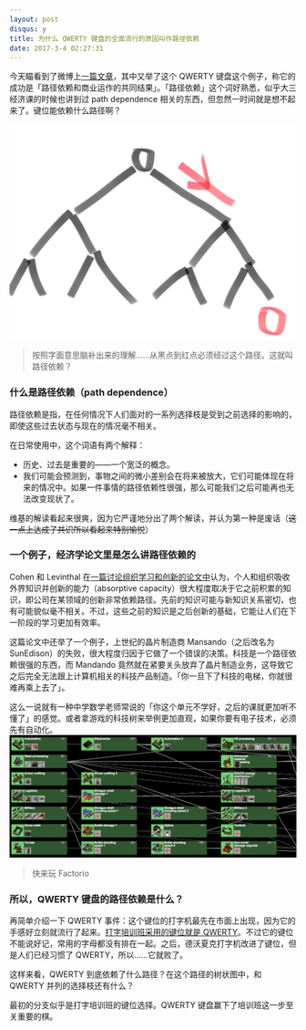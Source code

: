 ```yaml
---
layout: post
disqus: y
title: 为什么 QWERTY 键盘的全面流行的原因叫作路径依赖
date: 2017-3-4 02:27:31
---
```


今天瞄看到了微博上[一篇文章](http://weibo.com/ttarticle/p/show?id=2309351000354081521140058311)，其中又举了这个 QWERTY 键盘这个例子，称它的成功是「路径依赖和商业运作的共同结果」。「路径依赖」这个词好熟悉，似乎大三经济课的时候也讲到过 path dependence 相关的东西，但忽然一时间就是想不起来了。键位能依赖什么路径啊？

![](images/first_image.png)
> 按照字面意思脑补出来的理解……从黑点到红点必须经过这个路径。这就叫路径依赖？

### 什么是路径依赖（path dependence）

路径依赖是指，在任何情况下人们面对的一系列选择枝是受到之前选择的影响的，即使这些过去状态与现在的情况毫不相关。

在日常使用中，这个词语有两个解释：
* 历史、过去是重要的——一个宽泛的概念。
* 我们可能会预测到，事物之间的微小差别会在将来被放大，它们可能体现在将来的情况中。如果一件事情的路径依赖性很强，那么可能我们之后可能再也无法改变现状了。

维基的解读看起来很爽，因为它严谨地分出了两个解读，并认为第一种是废话（<del>这一点上达成了共识所以看起来特别愉悦</del>）

### 一个例子，经济学论文里是怎么讲路径依赖的
Cohen 和 Levinthal 在[一篇讨论组织学习和创新的论文中](https://www.uzh.ch/iou/orga/ssl-dir/wiki/uploads/Main/v28.pdf)认为，个人和组织吸收外界知识并创新的能力（absorptive capacity）很大程度取决于它之前积累的知识，即公司在某领域的创新非常依赖路径。先前的知识可能与新知识关系密切，也有可能貌似毫不相关。不过，这些之前的知识是之后创新的基础，它能让人们在下一阶段的学习更加有效率。

这篇论文中还举了一个例子，上世纪的晶片制造商 Mansando（之后改名为 SunEdison）的失败，很大程度归因于它做了一个错误的决策。科技是一个路径依赖很强的东西，而 Mandando 竟然就在紧要关头放弃了晶片制造业务，这导致它之后完全无法跟上计算机相关的科技产品制造。「你一旦下了科技的电梯，你就很难再乘上去了」。

这么一说就有一种中学数学老师常说的「你这个单元不学好，之后的课就更加听不懂了」的感觉。或者拿游戏的科技树来举例更加直观，如果你要有电子技术，必须先有自动化。
![](images/tech_tree.jpg)
> 快来玩 Factorio

### 所以，QWERTY 键盘的路径依赖是什么？
再简单介绍一下 QWERTY 事件：这个键位的打字机最先在市面上出现，因为它的手感好立刻就流行了起来。[打字培训班采用的键位就是 QWERTY](http://eh.net/encyclopedia/path-dependence/)。不过它的键位不能说好记，常用的字母都没有排在一起。之后，德沃夏克打字机改进了键位，但是人们已经习惯了 QWERTY，所以……它就败了。

这样来看，QWERTY 到底依赖了什么路径？在这个路径的树状图中，和 QWERTY 并列的选择枝还有什么？

最初的分支似乎是打字培训班的键位选择。QWERTY 键盘赢下了培训班这一步至关重要的棋。


